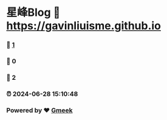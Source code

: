 # 星峰Blog :link: https://gavinliuisme.github.io 
### :page_facing_up: [1](https://gavinliuisme.github.io/tag.html) 
### :speech_balloon: 0 
### :hibiscus: 2 
### :alarm_clock: 2024-06-28 15:10:48 
### Powered by :heart: [Gmeek](https://github.com/Meekdai/Gmeek)
